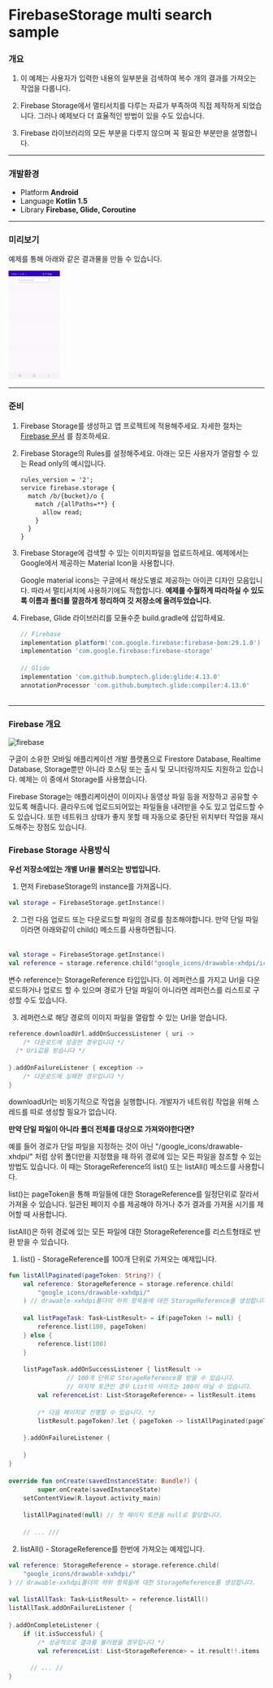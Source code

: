 # FirebaseStorage multi search sample

### 개요

1. 이 예제는 사용자가 입력한 내용의 일부분을 검색하여 복수 개의 결과를 가져오는 작업을 다룹니다.

2. Firebase Storage에서 멀티서치를 다루는 자료가 부족하여 직접 제작하게 되었습니다. 그러나 예제보다 더 효율적인 방법이 있을 수도 있습니다.

3. Firebase 라이브러리의 모든 부분을 다루지 않으며 꼭 필요한 부분만을 설명합니다.

   

---

### 개발환경

* Platform <b>Android</b>
* Language <b>Kotlin 1.5</b>
* Library <b>Firebase, Glide, Coroutine</b>



---

### 미리보기

예제를 통해 아래와 같은 결과물을 만들 수 있습니다.

  <img width="20%" src="./gif/sample_1.gif"/>

---

### 준비

1. Firebase Storage를 생성하고 앱 프로젝트에 적용해주세요. 자세한 절차는 [Firebase 문서](https://firebase.google.com/docs/android/setup?authuser=1) 를 참조하세요.

2. Firebase Storage의 Rules를 설정해주세요. 아래는 모든 사용자가 열람할 수 있는 Read only의 예시입니다.

   ```
   rules_version = '2';
   service firebase.storage {
     match /b/{bucket}/o {
       match /{allPaths=**} {
         allow read;
       }
     }
   }
   ```

3. Firebase Storage에 검색할 수 있는 이미지파일을 업로드하세요. 예제에서는 Google에서 제공하는 Material Icon을 사용합니다.

   Google material icons는 구글에서 해상도별로 제공하는 아이콘 디자인 모음입니다. 따라서 멀티서치에 사용하기에도 적합합니다. <b>예제를 수월하게 따라하실 수 있도록 이름과 폴더를 깔끔하게 정리하여 깃 저장소에 올려두었습니다.</b>

4. Firebase, Glide 라이브러리를 모듈수준 build.gradle에 삽입하세요.

   ```groovy
   // Firebase
   implementation platform('com.google.firebase:firebase-bom:29.1.0')
   implementation 'com.google.firebase:firebase-storage'
   
   // Glide
   implementation 'com.github.bumptech.glide:glide:4.13.0'
   annotationProcessor 'com.github.bumptech.glide:compiler:4.13.0'



---

### Firebase 개요

![firebase](./img/firebase.png)

구글이 소유한 모바일 애플리케이션 개발 플랫폼으로 Firestore Database, Realtime Database, Storage뿐만 아니라 호스팅 또는 출시 및 모니터링까지도 지원하고 있습니다. 예제는 이 중에서 Storage를 사용했습니다.



Firebase Storage는 애플리케이션이 이미지나 동영상 파일 등을 저장하고 공유할 수 있도록 해줍니다. 클라우드에 업로드되어있는 파일들을 내려받을 수도 있고 업로드할 수도 있습니다. 또한 네트워크 상태가 좋지 못할 때 자동으로 중단된 위치부터 작업을 재시도해주는 장점도 있습니다.  





### Firebase Storage 사용방식

<b>우선 저장소에있는 개별 Url을 불러오는 방법입니다.</b>

1. 먼저 FirebaseStorage의 instance를 가져옵니다.

```kotlin
val storage = FirebaseStorage.getInstance()
```



2. 그런 다음 업로드 또는 다운로드할 파일의 경로를 참조해야합니다. 만약 단일 파일이라면 아래와같이 child() 메소드를 사용하면됩니다.

```kotlin

val storage = FirebaseStorage.getInstance()
val reference = storage.reference.child("google_icons/drawable-xhdpi/icon.png")

```

변수 reference는 StorageReference 타입입니다. 이 레퍼런스를 가지고 Url을 다운로드하거나 업로드 할 수 있으며 경로가 단일 파일이 아니라면 레퍼런스를 리스트로 구성할 수도 있습니다.



3. 레퍼런스로 해당 경로의 이미지 파일을 열람할 수 있는 Url을 얻습니다.

```kotlin
reference.downloadUrl.addOnSuccessListener { uri ->
	/* 다운로드에 성공한 경우입니다 */
  /* Uri값을 받습니다 */

}.addOnFailureListener { exception ->
	/* 다운로드에 실패한 경우입니다 */
}
```

downloadUrl는 비동기적으로 작업을 실행합니다. 개발자가 네트워킹 작업을 위해 스레드를 따로 생성할 필요가 없습니다.  





<b>만약 단일 파일이 아니라 폴더 전체를 대상으로 가져와야한다면?</b>

예를 들어 경로가 단일 파일을 지정하는 것이 아닌 "/google_icons/drawable-xhdpi/" 처럼 상위 폴더만을 지정했을 때 하위 경로에 있는 모든 파일을 참조할 수 있는 방법도 있습니다. 이 때는 StorageReference의 list() 또는 listAll() 메소드를 사용합니다.

list()는 pageToken을 통해 파일들에 대한 StorageReference를 일정단위로 잘라서 가져올 수 있습니다. 일관된 페이지 수를 제공해야 하거나 추가 결과를 가져올 시기를 제어할 때 사용합니다.

listAll()은 하위 경로에 있는 모든 파일에 대한 StorageReference를 리스트형태로 반환 받을 수 있습니다.





1. list() - StorageReference를 100개 단위로 가져오는 예제입니다.

```kotlin
fun listAllPaginated(pageToken: String?) {
    val reference: StorageReference = storage.reference.child(
        "google_icons/drawable-xxhdpi/"
    ) // drawable-xxhdpi폴더의 하위 항목들에 대한 StorageReference를 생성합니다.

    val listPageTask: Task<ListResult> = if(pageToken != null) {
        reference.list(100, pageToken)
    } else {
        reference.list(100)
    }

    listPageTask.addOnSuccessListener { listResult ->
				// 100개 단위로 StorageReference를 받을 수 있습니다.
				// 마지막 토큰인 경우 List의 사이즈는 100이 아닐 수 있습니다.
        val referenceList: List<StorageReference> = listResult.items

        /* 다음 페이지로 진행할 수 있습니다. */
        listResult.pageToken?.let { pageToken -> listAllPaginated(pageToken) }

    }.addOnFailureListener {

    }
}

override fun onCreate(savedInstanceState: Bundle?) {
		super.onCreate(savedInstanceState)
  	setContentView(R.layout.activity_main)

  	listAllPaginated(null) // 첫 페이지 토큰을 null로 할당합니다.

  	// ... ///

```





2. listAll() - StorageReference를 한번에 가져오는 예제입니다.

```kotlin
val reference: StorageReference = storage.reference.child(
    "google_icons/drawable-xxhdpi/"
) // drawable-xxhdpi폴더의 하위 항목들에 대한 StorageReference를 생성합니다.

val listAllTask: Task<ListResult> = reference.listAll()
listAllTask.addOnFailureListener {

}.addOnCompleteListener {
    if (it.isSuccessful) {
    	/* 성공적으로 결과를 불러왔을 경우입니다 */            
    	val referenceList: List<StorageReference> = it.result!!.items
      
      // ... //
}
```